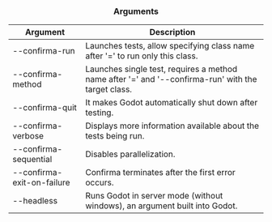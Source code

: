 <div align="center">
 <h3>Arguments</h1>
</div>

| Argument                   | Description                                                                                        |
| -------------------------- | -------------------------------------------------------------------------------------------------- |
| --confirma-run             | Launches tests, allow specifying class name after '=' to run only this class.                      |
| --confirma-method          | Launches single test, requires a method name after '=' and '--confirma-run' with the target class. |
| --confirma-quit            | It makes Godot automatically shut down after testing.                                              |
| --confirma-verbose         | Displays more information available about the tests being run.                                     |
| --confirma-sequential      | Disables parallelization.                                                                          |
| --confirma-exit-on-failure | Confirma terminates after the first error occurs.                                                  |
| --headless                 | Runs Godot in server mode (without windows), an argument built into Godot.                         |
